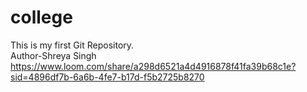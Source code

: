 # college
This is my first Git Repository.
<br>
Author-Shreya Singh
https://www.loom.com/share/a298d6521a4d4916878f41fa39b68c1e?sid=4896df7b-6a6b-4fe7-b17d-f5b2725b8270
